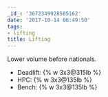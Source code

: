 ```yaml
---
_id_: '3672349928585162'
date: '2017-10-14 06:49:50'
tags:
- lifting
title: Lifting
---
```


Lower volume before nationals.

- Deadlift: {% w 3x3@315lb %}
- HPC: {% w 3x3@135lb %}
- Bench: {% w 3x3@135lb %}
